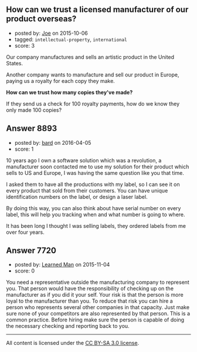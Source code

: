 ## How can we trust a licensed manufacturer of our product overseas?

- posted by: [Joe](https://stackexchange.com/users/906180/joe) on 2015-10-06
- tagged: `intellectual-property`, `international`
- score: 3

<p>Our company manufactures and sells an artistic product in the United States.</p>

<p>Another company wants to manufacture and sell our product in Europe, paying us a royalty for each copy they make.</p>

<p><strong>How can we trust how many copies they've made?</strong></p>

<p>If they send us a check for 100 royalty payments, how do we know they only made 100 copies?</p>



## Answer 8893

- posted by: [bard](https://stackexchange.com/users/3139279/bard) on 2016-04-05
- score: 1

<p>10 years ago I own a software solution which was a revolution, a manufacturer soon contacted me to use my solution for their product which sells to US and Europe, I was having the same question like you that time.</p>

<p>I asked them to have all the productions with my label, so I can see it on every product that sold from their customers. You can have unique identification numbers on the label, or design a laser label.</p>

<p>By doing this way, you can also think about have serial number on every label, this will help you tracking when and what number is going to where.</p>

<p>It has been long I thought I was selling labels, they ordered labels from me over four years.</p>



## Answer 7720

- posted by: [Learned Man](https://stackexchange.com/users/7236940/learned-man) on 2015-11-04
- score: 0

<p>You need a representative outside the manufacturing company to represent you. That person would have the responsibility of checking up on the manufacturer as if you did it your self. Your risk is that the person is more loyal to the manufacturer than you. To reduce that risk you can hire a person who represents several other companies in that capacity. Just make sure none of your competitors are also represented by that person. This is a common practice. Before hiring make sure the person is capable of doing the necessary checking and reporting back to you.</p>




---

All content is licensed under the [CC BY-SA 3.0 license](https://creativecommons.org/licenses/by-sa/3.0/).
